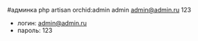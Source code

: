  #админка
php artisan orchid:admin admin admin@admin.ru 123
 - логин: admin@admin.ru
 - пароль: 123
